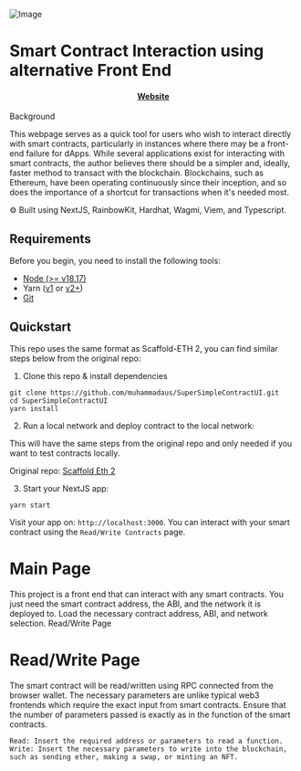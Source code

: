 ![Image](images/SSCU.png "WrapTX")

# Smart Contract Interaction using alternative Front End

<h4 align="center">
  <a href="https://shortcut-sc-nextjs.vercel.app/">Website</a>
</h4>

Background

This webpage serves as a quick tool for users who wish to interact directly with smart contracts, particularly in instances where there may be a front-end failure for dApps. While several applications exist for interacting with smart contracts, the author believes there should be a simpler and, ideally, faster method to transact with the blockchain. Blockchains, such as Ethereum, have been operating continuously since their inception, and so does the importance of a shortcut for transactions when it's needed most.

⚙️ Built using NextJS, RainbowKit, Hardhat, Wagmi, Viem, and Typescript.

## Requirements

Before you begin, you need to install the following tools:

- [Node (>= v18.17)](https://nodejs.org/en/download/)
- Yarn ([v1](https://classic.yarnpkg.com/en/docs/install/) or [v2+](https://yarnpkg.com/getting-started/install))
- [Git](https://git-scm.com/downloads)

## Quickstart

This repo uses the same format as Scaffold-ETH 2, you can find similar steps below from the original repo:

1. Clone this repo & install dependencies

```
git clone https://github.com/muhammadaus/SuperSimpleContractUI.git
cd SuperSimpleContractUI
yarn install
```

2. Run a local network and deploy contract to the local network:

This will have the same steps from the original repo and only needed if you want to test contracts locally.

Original repo: <a href="https://github.com/scaffold-eth/scaffold-eth-2">Scaffold Eth 2</a>

3. Start your NextJS app:

```
yarn start
```

Visit your app on: `http://localhost:3000`. You can interact with your smart contract using the `Read/Write Contracts` page.

# Main Page

This project is a front end that can interact with any smart contracts. You just need the smart contract address, the ABI, and the network it is deployed to. Load the necessary contract address, ABI, and network selection.
Read/Write Page

# Read/Write Page

The smart contract will be read/written using RPC connected from the browser wallet. The necessary parameters are unlike typical web3 frontends which require the exact input from smart contracts. Ensure that the number of parameters passed is exactly as in the function of the smart contracts.

    Read: Insert the required address or parameters to read a function.
    Write: Insert the necessary parameters to write into the blockchain, such as sending ether, making a swap, or minting an NFT.
